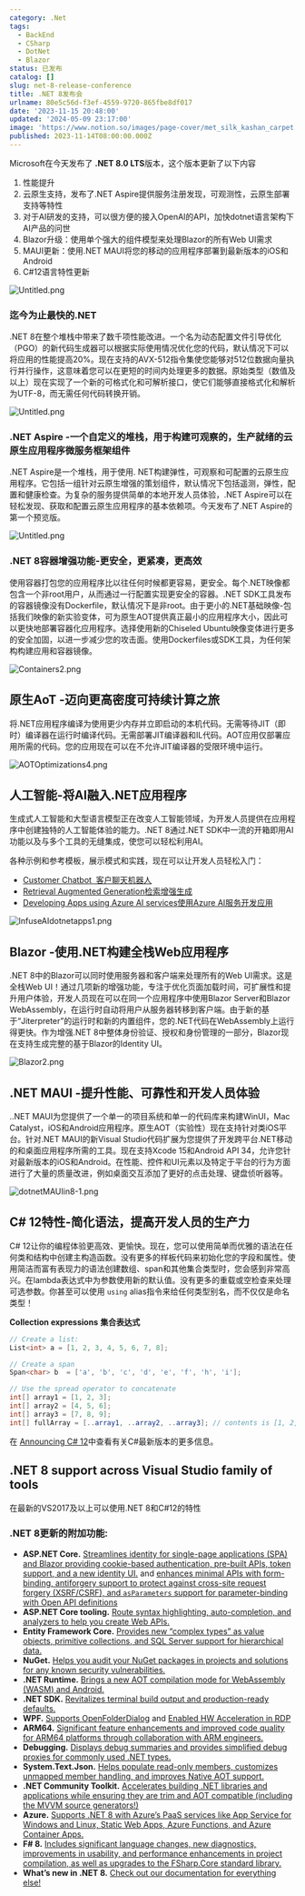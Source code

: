 ```yaml
---
category: .Net
tags:
  - BackEnd
  - CSharp
  - DotNet
  - Blazor
status: 已发布
catalog: []
slug: net-8-release-conference
title: .NET 8发布会
urlname: 80e5c56d-f3ef-4559-9720-865fbe8df017
date: '2023-11-15 20:48:00'
updated: '2024-05-09 23:17:00'
image: 'https://www.notion.so/images/page-cover/met_silk_kashan_carpet.jpg'
published: 2023-11-14T08:00:00.000Z
---
```


Microsoft在今天发布了 **.NET 8.0 LTS**版本，这个版本更新了以下内容

1. 性能提升
2. 云原生支持，发布了.NET Aspire提供服务注册发现，可观测性，云原生部署支持等特性
3. 对于AI研发的支持，可以很方便的接入OpenAI的API，加快dotnet语言架构下AI产品的问世
4. Blazor升级：使用单个强大的组件模型来处理Blazor的所有Web UI需求
5. MAUI更新：使用.NET MAUI将您的移动的应用程序部署到最新版本的iOS和Android
6. C#12语言特性更新

![Untitled.png](https://prod-files-secure.s3.us-west-2.amazonaws.com/5d24fe63-e567-4804-86f9-9fdc62e13082/10cda029-65af-4ea7-b30e-605b2d9e6c57/Untitled.png?X-Amz-Algorithm=AWS4-HMAC-SHA256&X-Amz-Content-Sha256=UNSIGNED-PAYLOAD&X-Amz-Credential=ASIAZI2LB466W4OPVPKP%2F20250320%2Fus-west-2%2Fs3%2Faws4_request&X-Amz-Date=20250320T213338Z&X-Amz-Expires=3600&X-Amz-Security-Token=IQoJb3JpZ2luX2VjED0aCXVzLXdlc3QtMiJIMEYCIQCtYx5AO6Kcn6eEvrOgfWOGxvhzrSN69WFVOMUIS7k7NQIhAJlO3DaFBsgtV7qoVBvXTME7LK%2FYqi9RT8i7eUDOroolKogECJb%2F%2F%2F%2F%2F%2F%2F%2F%2F%2FwEQABoMNjM3NDIzMTgzODA1IgwsWzbPARCMccA615Qq3APPhvncu2cKjvrtSjs9024LePtcWW%2BaWG5IMuFTHNIHdrAK9cwnW5O1sY%2F4MYGd8jq1AxoRlRkESvnmGVht5PIRrOefBw3HvrqT8bcAx1LTIJCKIdFwxIVuy85MVfxEKVRlVqRD2c5BmwxQsUtL0qEPn1BQEQlNvgg79Y2VjRmB0%2FqjtG%2F1KYriHiTpO1RlpFqXrHiHKRu0AYf9KZzuSXqNXWApK3kSlSnnFIzZ5PgMAB8%2Bb4VicIa9Fl050ooREShZaOFG9G50IDWHYigcVZAqSeWYFYYsus8L7AG2HO0DDD18pGVtxNkALcETGLZABcdb1Ib8wXIXEOP7%2Fb7FhPCU6BDP%2FPEnusE40%2FOJPhR%2BdbzR8z1uLs6ZANjunEquZGWF3MSpCDdYhXnXunIKpH01UExpsmkb%2FmAfVl6HZk%2FoAL7gb7Vb0t63iLYK3HditRv2Ef8n0vmCbmV45yRcqI5uhvK7nD6rGS6B1htMejCEkV39ooJ9wYw8JZJrPDRU5vaYVZz63%2FvNZrbl6WGP4jV8jHzFEr3wCbld7s638d86BmtkWz0qcz9sog%2F7WUKnLNX6d46fyL%2FOwcoJO3AHn7Vnwj61Z0mNQJFfikjcj%2FgzuetSBgNS1qAIvoOwsDDdhPK%2BBjqkATJaOFvT77QlWXOUrn0eLLALugV5bEizumqV78QnjpLpjfRpA1WT3nOxFO7VuRACzfd%2B2KU6Y0pP8ab52cpE4Roe5n%2B3JU22C0n8ASFwJ8HH02ihB5e9%2FdEcIEWBvpc8VbeOtNPqymGPtbHoc9NGDCwZfiUcsLSW%2FZQC1XLwZsxksHk%2FGj7pr4tPTmcsmPTvuNSw14H6Ru7p7ZfBbmzYK3YyB6tz&X-Amz-Signature=8377270d220717d52f470504b47443a817d9492491e0ce73459101b161dfa6b2&X-Amz-SignedHeaders=host&x-id=GetObject)


### **迄今为止最快的.NET**


.NET 8在整个堆栈中带来了数千项性能改进。一个名为动态配置文件引导优化（PGO）的新代码生成器可以根据实际使用情况优化您的代码，默认情况下可以将应用的性能提高20%。现在支持的AVX-512指令集使您能够对512位数据向量执行并行操作，这意味着您可以在更短的时间内处理更多的数据。原始类型（数值及以上）现在实现了一个新的可格式化和可解析接口，使它们能够直接格式化和解析为UTF-8，而无需任何代码转换开销。


![Untitled.png](https://prod-files-secure.s3.us-west-2.amazonaws.com/5d24fe63-e567-4804-86f9-9fdc62e13082/edcbf140-d619-4389-a4a6-f97c113ab9f2/Untitled.png?X-Amz-Algorithm=AWS4-HMAC-SHA256&X-Amz-Content-Sha256=UNSIGNED-PAYLOAD&X-Amz-Credential=ASIAZI2LB466W4OPVPKP%2F20250320%2Fus-west-2%2Fs3%2Faws4_request&X-Amz-Date=20250320T213338Z&X-Amz-Expires=3600&X-Amz-Security-Token=IQoJb3JpZ2luX2VjED0aCXVzLXdlc3QtMiJIMEYCIQCtYx5AO6Kcn6eEvrOgfWOGxvhzrSN69WFVOMUIS7k7NQIhAJlO3DaFBsgtV7qoVBvXTME7LK%2FYqi9RT8i7eUDOroolKogECJb%2F%2F%2F%2F%2F%2F%2F%2F%2F%2FwEQABoMNjM3NDIzMTgzODA1IgwsWzbPARCMccA615Qq3APPhvncu2cKjvrtSjs9024LePtcWW%2BaWG5IMuFTHNIHdrAK9cwnW5O1sY%2F4MYGd8jq1AxoRlRkESvnmGVht5PIRrOefBw3HvrqT8bcAx1LTIJCKIdFwxIVuy85MVfxEKVRlVqRD2c5BmwxQsUtL0qEPn1BQEQlNvgg79Y2VjRmB0%2FqjtG%2F1KYriHiTpO1RlpFqXrHiHKRu0AYf9KZzuSXqNXWApK3kSlSnnFIzZ5PgMAB8%2Bb4VicIa9Fl050ooREShZaOFG9G50IDWHYigcVZAqSeWYFYYsus8L7AG2HO0DDD18pGVtxNkALcETGLZABcdb1Ib8wXIXEOP7%2Fb7FhPCU6BDP%2FPEnusE40%2FOJPhR%2BdbzR8z1uLs6ZANjunEquZGWF3MSpCDdYhXnXunIKpH01UExpsmkb%2FmAfVl6HZk%2FoAL7gb7Vb0t63iLYK3HditRv2Ef8n0vmCbmV45yRcqI5uhvK7nD6rGS6B1htMejCEkV39ooJ9wYw8JZJrPDRU5vaYVZz63%2FvNZrbl6WGP4jV8jHzFEr3wCbld7s638d86BmtkWz0qcz9sog%2F7WUKnLNX6d46fyL%2FOwcoJO3AHn7Vnwj61Z0mNQJFfikjcj%2FgzuetSBgNS1qAIvoOwsDDdhPK%2BBjqkATJaOFvT77QlWXOUrn0eLLALugV5bEizumqV78QnjpLpjfRpA1WT3nOxFO7VuRACzfd%2B2KU6Y0pP8ab52cpE4Roe5n%2B3JU22C0n8ASFwJ8HH02ihB5e9%2FdEcIEWBvpc8VbeOtNPqymGPtbHoc9NGDCwZfiUcsLSW%2FZQC1XLwZsxksHk%2FGj7pr4tPTmcsmPTvuNSw14H6Ru7p7ZfBbmzYK3YyB6tz&X-Amz-Signature=eaf565f954bc949208bb79a5ff1d36ab475082e1a8ebbfdb6e205e6c646fa68c&X-Amz-SignedHeaders=host&x-id=GetObject)


### **.NET Aspire -一个自定义的堆栈，用于构建可观察的，生产就绪的云原生应用程序微服务框架组件**


.NET Aspire是一个堆栈，用于使用. NET构建弹性，可观察和可配置的云原生应用程序。它包括一组针对云原生增强的策划组件，默认情况下包括遥测，弹性，配置和健康检查。为复杂的服务提供简单的本地开发人员体验，.NET Aspire可以在轻松发现、获取和配置云原生应用程序的基本依赖项。今天发布了.NET Aspire的第一个预览版。


![Untitled.png](https://prod-files-secure.s3.us-west-2.amazonaws.com/5d24fe63-e567-4804-86f9-9fdc62e13082/ff6a34d3-ac25-412d-9204-a7263d00528f/Untitled.png?X-Amz-Algorithm=AWS4-HMAC-SHA256&X-Amz-Content-Sha256=UNSIGNED-PAYLOAD&X-Amz-Credential=ASIAZI2LB466W4OPVPKP%2F20250320%2Fus-west-2%2Fs3%2Faws4_request&X-Amz-Date=20250320T213338Z&X-Amz-Expires=3600&X-Amz-Security-Token=IQoJb3JpZ2luX2VjED0aCXVzLXdlc3QtMiJIMEYCIQCtYx5AO6Kcn6eEvrOgfWOGxvhzrSN69WFVOMUIS7k7NQIhAJlO3DaFBsgtV7qoVBvXTME7LK%2FYqi9RT8i7eUDOroolKogECJb%2F%2F%2F%2F%2F%2F%2F%2F%2F%2FwEQABoMNjM3NDIzMTgzODA1IgwsWzbPARCMccA615Qq3APPhvncu2cKjvrtSjs9024LePtcWW%2BaWG5IMuFTHNIHdrAK9cwnW5O1sY%2F4MYGd8jq1AxoRlRkESvnmGVht5PIRrOefBw3HvrqT8bcAx1LTIJCKIdFwxIVuy85MVfxEKVRlVqRD2c5BmwxQsUtL0qEPn1BQEQlNvgg79Y2VjRmB0%2FqjtG%2F1KYriHiTpO1RlpFqXrHiHKRu0AYf9KZzuSXqNXWApK3kSlSnnFIzZ5PgMAB8%2Bb4VicIa9Fl050ooREShZaOFG9G50IDWHYigcVZAqSeWYFYYsus8L7AG2HO0DDD18pGVtxNkALcETGLZABcdb1Ib8wXIXEOP7%2Fb7FhPCU6BDP%2FPEnusE40%2FOJPhR%2BdbzR8z1uLs6ZANjunEquZGWF3MSpCDdYhXnXunIKpH01UExpsmkb%2FmAfVl6HZk%2FoAL7gb7Vb0t63iLYK3HditRv2Ef8n0vmCbmV45yRcqI5uhvK7nD6rGS6B1htMejCEkV39ooJ9wYw8JZJrPDRU5vaYVZz63%2FvNZrbl6WGP4jV8jHzFEr3wCbld7s638d86BmtkWz0qcz9sog%2F7WUKnLNX6d46fyL%2FOwcoJO3AHn7Vnwj61Z0mNQJFfikjcj%2FgzuetSBgNS1qAIvoOwsDDdhPK%2BBjqkATJaOFvT77QlWXOUrn0eLLALugV5bEizumqV78QnjpLpjfRpA1WT3nOxFO7VuRACzfd%2B2KU6Y0pP8ab52cpE4Roe5n%2B3JU22C0n8ASFwJ8HH02ihB5e9%2FdEcIEWBvpc8VbeOtNPqymGPtbHoc9NGDCwZfiUcsLSW%2FZQC1XLwZsxksHk%2FGj7pr4tPTmcsmPTvuNSw14H6Ru7p7ZfBbmzYK3YyB6tz&X-Amz-Signature=3812f6e376028516a081f64f527f008c10e57943e4e35925a8dc46031dbf388b&X-Amz-SignedHeaders=host&x-id=GetObject)


### **.NET 8容器增强功能-更安全，更紧凑，更高效**


使用容器打包您的应用程序比以往任何时候都更容易，更安全。每个.NET映像都包含一个非root用户，从而通过一行配置实现更安全的容器。.NET SDK工具发布的容器镜像没有Dockerfile，默认情况下是非root。由于更小的.NET基础映像-包括我们映像的新实验变体，可为原生AOT提供真正最小的应用程序大小，因此可以更快地部署容器化应用程序。选择使用新的Chiseled Ubuntu映像变体进行更多的安全加固，以进一步减少您的攻击面。使用Dockerfiles或SDK工具，为任何架构构建应用和容器镜像。


![Containers2.png](https://devblogs.microsoft.com/dotnet/wp-content/uploads/sites/10/2023/11/Containers2.png)


## 原生AoT -迈向更高密度可持续计算之旅


将.NET应用程序编译为使用更少内存并立即启动的本机代码。无需等待JIT（即时）编译器在运行时编译代码。无需部署JIT编译器和IL代码。AOT应用仅部署应用所需的代码。您的应用现在可以在不允许JIT编译器的受限环境中运行。


![AOTOptimizations4.png](https://devblogs.microsoft.com/dotnet/wp-content/uploads/sites/10/2023/11/AOTOptimizations4.png)


## 人工智能-将AI融入.NET应用程序


生成式人工智能和大型语言模型正在改变人工智能领域，为开发人员提供在应用程序中创建独特的人工智能体验的能力。.NET 8通过.NET SDK中一流的开箱即用AI功能以及与多个工具的无缝集成，使您可以轻松利用AI。


各种示例和参考模板，展示模式和实践，现在可以让开发人员轻松入门：

- [Customer Chatbot](https://github.com/dotnet/eShop)[ ](https://github.com/dotnet/eShop)[ 客户聊天机器人](https://github.com/dotnet/eShop)
- [Retrieval Augmented Generation](https://github.com/Azure-Samples/azure-search-openai-demo-csharp)[检索增强生成](https://github.com/Azure-Samples/azure-search-openai-demo-csharp)
- [Developing Apps using Azure AI services](https://devblogs.microsoft.com/dotnet/demystifying-retrieval-augmented-generation-with-dotnet/)[使用Azure AI服务开发应用](https://devblogs.microsoft.com/dotnet/demystifying-retrieval-augmented-generation-with-dotnet/)

![InfuseAIdotnetapps1.png](https://devblogs.microsoft.com/dotnet/wp-content/uploads/sites/10/2023/11/InfuseAIdotnetapps1.png)


## Blazor -使用.NET构建全栈Web应用程序


.NET 8中的Blazor可以同时使用服务器和客户端来处理所有的Web UI需求。这是全栈Web UI！通过几项新的增强功能，专注于优化页面加载时间，可扩展性和提升用户体验，开发人员现在可以在同一个应用程序中使用Blazor Server和Blazor WebAssembly，在运行时自动将用户从服务器转移到客户端。由于新的基于“Jiterpreter”的运行时和新的内置组件，您的.NET代码在WebAssembly上运行得更快。作为增强.NET 8中整体身份验证、授权和身份管理的一部分，Blazor现在支持生成完整的基于Blazor的Identity UI。


![Blazor2.png](https://devblogs.microsoft.com/dotnet/wp-content/uploads/sites/10/2023/11/Blazor2.png)


## .NET MAUI -提升性能、可靠性和开发人员体验


..NET MAUI为您提供了一个单一的项目系统和单一的代码库来构建WinUI，Mac Catalyst，iOS和Android应用程序。原生AOT（实验性）现在支持针对类iOS平台。针对.NET MAUI的新Visual Studio代码扩展为您提供了开发跨平台.NET移动的和桌面应用程序所需的工具。现在支持Xcode 15和Android API 34，允许您针对最新版本的iOS和Android。在性能、控件和UI元素以及特定于平台的行为方面进行了大量的质量改进，例如桌面交互添加了更好的点击处理、键盘侦听器等。


![dotnetMAUIin8-1.png](https://devblogs.microsoft.com/dotnet/wp-content/uploads/sites/10/2023/11/dotnetMAUIin8-1.png)


## C# 12特性-简化语法，提高开发人员的生产力


C# 12让你的编程体验更高效、更愉快。现在，您可以使用简单而优雅的语法在任何类和结构中创建主构造函数。没有更多的样板代码来初始化您的字段和属性。使用简洁而富有表现力的语法创建数组、span和其他集合类型时，您会感到非常高兴。在lambda表达式中为参数使用新的默认值。没有更多的重载或空检查来处理可选参数。你甚至可以使用 `using` alias指令来给任何类型别名，而不仅仅是命名类型！


**Collection expressions** **集合表达式**


```c#
// Create a list:
List<int> a = [1, 2, 3, 4, 5, 6, 7, 8];

// Create a span
Span<char> b  = ['a', 'b', 'c', 'd', 'e', 'f', 'h', 'i'];

// Use the spread operator to concatenate
int[] array1 = [1, 2, 3];
int[] array2 = [4, 5, 6];
int[] array3 = [7, 8, 9];
int[] fullArray = [..array1, ..array2, ..array3]; // contents is [1, 2, 3, 4, 5, 6, 7, 8, 9]
```


在 [Announcing C# 12](https://devblogs.microsoft.com/dotnet/announcing-csharp-12)中查看有关C#最新版本的更多信息。


## .NET 8 support across Visual Studio family of tools


在最新的VS2017及以上可以使用.NET 8和C#12的特性


### .NET 8更新的附加功能:

- **ASP.NET Core.** [Streamlines identity for single-page applications (SPA) and Blazor providing cookie-based authentication, pre-built APIs, token support, and a new identity UI.](https://devblogs.microsoft.com/dotnet/whats-new-with-identity-in-dotnet-8/) and [enhances minimal APIs with form-binding, antiforgery support to protect against cross-site request forgery (XSRF/CSRF), and ](https://learn.microsoft.com/aspnet/core/release-notes/aspnetcore-8.0#minimal-apis)[`asParameters`](https://learn.microsoft.com/aspnet/core/release-notes/aspnetcore-8.0#minimal-apis)[ support for parameter-binding with Open API definitions](https://learn.microsoft.com/aspnet/core/release-notes/aspnetcore-8.0#minimal-apis)
- **ASP.NET Core tooling.** [Route syntax highlighting, auto-completion, and analyzers to help you create Web APIs.](https://devblogs.microsoft.com/dotnet/aspnet-core-route-tooling-dotnet-8/)
- **Entity Framework Core.** [Provides new “complex types” as value objects, primitive collections, and SQL Server support for hierarchical data.](https://devblogs.microsoft.com/dotnet/announcing-ef8-rc2/)
- **NuGet.** [Helps you audit your NuGet packages in projects and solutions for any known security vulnerabilities.](https://learn.microsoft.com/nuget/concepts/auditing-packages)
- **.NET Runtime.** [Brings a new AOT compilation mode for WebAssembly (WASM) and Android.](https://devblogs.microsoft.com/dotnet/announcing-dotnet-8-rc1/#androidstripilafteraot-mode-on-android)
- **.NET SDK.** [Revitalizes terminal build output and production-ready defaults.](https://learn.microsoft.com/dotnet/core/whats-new/dotnet-8#net-sdk)
- **WPF.** [Supports OpenFolderDialog](https://devblogs.microsoft.com/dotnet/wpf-file-dialog-improvements-in-dotnet-8/) and [Enabled HW Acceleration in RDP](https://devblogs.microsoft.com/dotnet/announcing-dotnet-8-rc1/#wpf-hardware-acceleration-in-rdp)
- **ARM64.** [Significant feature enhancements and improved code quality for ARM64 platforms through collaboration with ARM engineers.](https://devblogs.microsoft.com/dotnet/this-arm64-performance-in-dotnet-8/)
- **Debugging.** [Displays debug summaries and provides simplified debug proxies for commonly used .NET types.](https://devblogs.microsoft.com/dotnet/debugging-enhancements-in-dotnet-8/)
- **System.Text.Json.** [Helps populate read-only members, customizes unmapped member handling, and improves Native AOT support.](https://devblogs.microsoft.com/dotnet/system-text-json-in-dotnet-8/)
- **.NET Community Toolkit.** [Accelerates building .NET libraries and applications while ensuring they are trim and AOT compatible (including the MVVM source generators!)](https://devblogs.microsoft.com/dotnet/announcing-the-dotnet-community-toolkit-821/)
- **Azure.** [Supports .NET 8 with Azure’s PaaS services like App Service for Windows and Linux, Static Web Apps, Azure Functions, and Azure Container Apps.](https://aka.ms/appservice-dotnet8)
- **F# 8.** [Includes significant language changes, new diagnostics, improvements in usability, and performance enhancements in project compilation, as well as upgrades to the FSharp.Core standard library.](https://devblogs.microsoft.com/dotnet/announcing-fsharp-8/)
- **What’s new in .NET 8.** [Check out our documentation for everything else!](https://learn.microsoft.com/dotnet/core/whats-new/dotnet-8)
